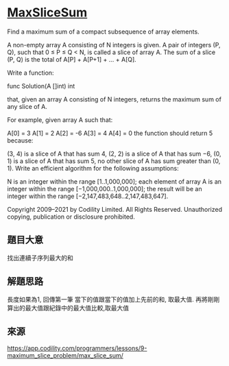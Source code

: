 # [MaxSliceSum](https://app.codility.com/programmers/lessons/9-maximum_slice_problem/max_slice_sum/)
Find a maximum sum of a compact subsequence of array elements.

A non-empty array A consisting of N integers is given. A pair of integers (P, Q), such that 0 ≤ P ≤ Q < N, is called a slice of array A. The sum of a slice (P, Q) is the total of A[P] + A[P+1] + ... + A[Q].

Write a function:

func Solution(A []int) int

that, given an array A consisting of N integers, returns the maximum sum of any slice of A.

For example, given array A such that:

A[0] = 3  A[1] = 2  A[2] = -6
A[3] = 4  A[4] = 0
the function should return 5 because:

(3, 4) is a slice of A that has sum 4,
(2, 2) is a slice of A that has sum −6,
(0, 1) is a slice of A that has sum 5,
no other slice of A has sum greater than (0, 1).
Write an efficient algorithm for the following assumptions:

N is an integer within the range [1..1,000,000];
each element of array A is an integer within the range [−1,000,000..1,000,000];
the result will be an integer within the range [−2,147,483,648..2,147,483,647].

Copyright 2009–2021 by Codility Limited. All Rights Reserved. Unauthorized copying, publication or disclosure prohibited.

## 題目大意
找出連續子序列最大的和
## 解題思路
長度如果為1, 回傳第一筆
當下的值跟當下的值加上先前的和, 取最大值. 再將剛剛算出的最大值跟紀錄中的最大值比較,取最大值

## 來源
https://app.codility.com/programmers/lessons/9-maximum_slice_problem/max_slice_sum/